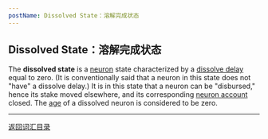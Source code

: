 ```yaml
---
postName: Dissolved State：溶解完成状态
---
```

## Dissolved State：溶解完成状态

The **dissolved state** is a [neuron](../N/neuron) state characterized by a [dissolve delay](dissolvedelay) equal to zero. (It is conventionally said that a neuron in this state does not "have" a dissolve delay.) It is in this state that a neuron can be "disbursed," hence its stake moved elsewhere, and its corresponding [neuron account](../N/neuronaccount) closed. The [age](../N/neuronage) of a dissolved neuron is considered to be zero.

---
[返回词汇目录](../glossary)
